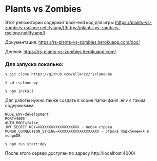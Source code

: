 # Plants vs Zombies

Этот репозиторий содержит back-end код для игры [https://plants-vs-zombies-rsclone.netlify.app/](https://plants-vs-zombies-rsclone.netlify.app/)

Документация: https://rs-plants-vs-zombies.herokuapp.com/doc/

Деплой: https://rs-plants-vs-zombies.herokuapp.com/


### Для запуска локально:

` $ git clone https://github.com/ellankz/rsclone-be `

` $ cd rsclone-иу `

` $ npm install `

Для работы нужно также создать в корне папки файл .env с таким содержимым:

```
NODE_ENV=development
PORT=4000
AUTH_MODE=false
JWT_SECRET_KEY=XXXXXXXXXXXXXXXXXXX - любая строка
MONGO_CONNECTION_STRING=XXXXXXXXXXXXXXXXXXX - строка подключения к mongoDB
```

` $ npm run start:dev `

После этого сервер доступен по адресу http://localhost:4000/


